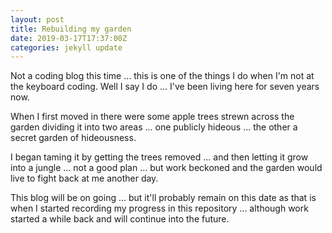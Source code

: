 ```yaml
---
layout: post
title: Rebuilding my garden
date: 2019-03-17T17:37:00Z
categories: jekyll update
---
```


Not a coding blog this time ... this is one of the things I do when I'm not at the keyboard coding. Well I say I do ... I've been living here for seven years now.

When I first moved in there were some apple trees strewn across the garden dividing it into two areas ... one publicly hideous ... the other a secret garden of hideousness.

I began taming it by getting the trees removed ... and then letting it grow into a jungle ... not a good plan ... but work beckoned and the garden would live to fight back at me another day.

This blog will be on going ... but it'll probably remain on this date as that is when I started recording my progress in this repository ... although work started a while back and will continue into the future.

